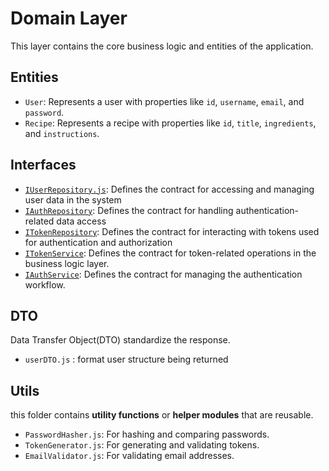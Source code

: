 # Domain Layer

This layer contains the core business logic and entities of the application.

## Entities

- `User`: Represents a user with properties like `id`, `username`, `email`, and `password`.
- `Recipe`: Represents a recipe with properties like `id`, `title`, `ingredients`, and `instructions`.

## Interfaces

- [`IUserRepository.js`](./interfaces/IUserRepository.js): Defines the contract for accessing and managing user data in the system    
- [`IAuthRepository`](./interfaces/IAuthRepository.js): Defines the contract for handling authentication-related data access    
- [`ITokenRepository`](./interfaces/ITokenRepository.js): Defines the contract for interacting with tokens used for authentication and authorization    
- [`ITokenService`](./interfaces/ITokenService.js): Defines the contract for token-related operations in the business logic layer.  
- [`IAuthService`](./interfaces/IAuthService.js): Defines the contract for managing the authentication workflow.    

## DTO

Data Transfer Object(DTO) standardize the response.
- `userDTO.js` : format user structure being returned

## Utils

this folder contains **utility functions** or **helper modules** that are reusable.
- `PasswordHasher.js`: For hashing and comparing passwords.
- `TokenGenerator.js`: For generating and validating tokens.
- `EmailValidator.js`: For validating email addresses.
